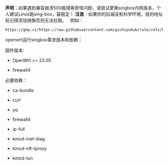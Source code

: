 **声明**：如果遇到兼容崩溃500报错等奇怪问题，请尝试更换singbox内核版本，个人建议Linux跑sing-box，最稳定！
**注意**：如果你的后端没有科学环境，规则地址前记得添加镜像否则无法拉取。  
例如：  
```
https://ghp.ci/https://raw.githubusercontent.com/qichiyuhub/rule/refs/heads/main/config/singbox/config_tproxy.json
```

openwrt运行singbox需求版本和依赖：  

固件版本:  

- OpenWrt >= 23.05  

- firewall4

必要依赖：  

- ca-bundle  

- curl  

- yq  

- firewall4  

- ip-full  

- kmod-inet-diag  

- kmod-nft-tproxy  

- kmod-tun